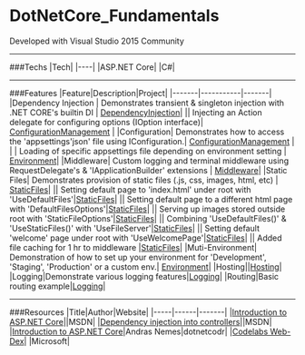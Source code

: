 # DotNetCore_Fundamentals 

Developed with Visual Studio 2015 Community

---

###Techs
|Tech|
|----|
|ASP.NET Core|
|C#|

---

###Features
|Feature|Description|Project|
|-------|-----------|-------|
|Dependency Injection | Demonstrates transient & singleton injection with .NET CORE's builtin DI | [DependencyInjection](https://github.com/Apollo013/DotNetCore_Fundamentals/tree/master/DependencyInjection)|
|| Injecting an Action delegate for configuring options (IOption interface)| [ConfigurationManagement](https://github.com/Apollo013/DotNetCore_Fundamentals/tree/master/ConfigurationManagement) |
|Configuration| Demonstrates how to access the 'appsettings'json' file using IConfiguration.| [ConfigurationManagement](https://github.com/Apollo013/DotNetCore_Fundamentals/tree/master/ConfigurationManagement) |
| | Loading of specific appsettings file depending on environment setting  | [Environment](https://github.com/Apollo013/DotNetCore_Fundamentals/blob/master/Environment/Startup.cs)|
|Middleware| Custom logging and terminal middleware using RequestDelegate's & 'IApplicationBuilder' extensions | [Middleware](https://github.com/Apollo013/DotNetCore_Fundamentals/tree/master/Middleware)|
|Static Files| Demonstrates provision of static files (.js, css, images, html,  etc) | [StaticFiles](https://github.com/Apollo013/DotNetCore_Fundamentals/tree/master/StaticFiles)|
|| Setting default page to 'index.html' under root with 'UseDefaultFiles'|[StaticFiles](https://github.com/Apollo013/DotNetCore_Fundamentals/tree/master/StaticFiles)|
|| Setting default page to a different html page with 'DefaultFilesOptions'|[StaticFiles](https://github.com/Apollo013/DotNetCore_Fundamentals/tree/master/StaticFiles)|
|| Serving up images stored outside root with 'StaticFileOptions'|[StaticFiles](https://github.com/Apollo013/DotNetCore_Fundamentals/tree/master/StaticFiles)|
|| Combining 'UseDefaultFiles()' & 'UseStaticFiles()' with 'UseFileServer'|[StaticFiles](https://github.com/Apollo013/DotNetCore_Fundamentals/tree/master/StaticFiles)|
|| Setting default 'welcome' page under root with 'UseWelcomePage'|[StaticFiles](https://github.com/Apollo013/DotNetCore_Fundamentals/tree/master/StaticFiles)|
|| Added file caching for 1 hr to middleware |[StaticFiles](https://github.com/Apollo013/DotNetCore_Fundamentals/tree/master/StaticFiles)|
|Muti-Environment| Demonstration of how to set up your environment for 'Development', 'Staging', 'Production' or a custom env.| [Environment](https://github.com/Apollo013/DotNetCore_Fundamentals/blob/master/Environment/Startup.cs)|
|Hosting||[Hosting](https://github.com/Apollo013/DotNetCore_Fundamentals/tree/master/Hosting)|
|Logging|Demonstrate various logging features|[Logging](https://github.com/Apollo013/DotNetCore_Fundamentals/blob/master/Logging)|
|Routing|Basic routing example|[Logging](https://github.com/Apollo013/DotNetCore_Fundamentals/blob/master/Logging/Startup.cs)|

---

###Resources
|Title|Author|Website|
|-----|------|-------|
|[Introduction to ASP.NET Core](https://docs.microsoft.com/en-us/aspnet/core/)||MSDN|
|[Dependency injection into controllers](https://docs.microsoft.com/en-us/aspnet/core/mvc/controllers/dependency-injection#accessing-settings-from-a-controller)||MSDN|
|[Introduction to ASP.NET Core](https://dotnetcodr.com/2017/01/16/introduction-to-asp-net-core-part-1-anatomy-of-an-empty-web-project/)|Andras Nemes|dotnetcodr|
|[Codelabs Web-Dex](https://github.com/Microsoft-Build-2016/CodeLabs-WebDev)| |Microsoft|
